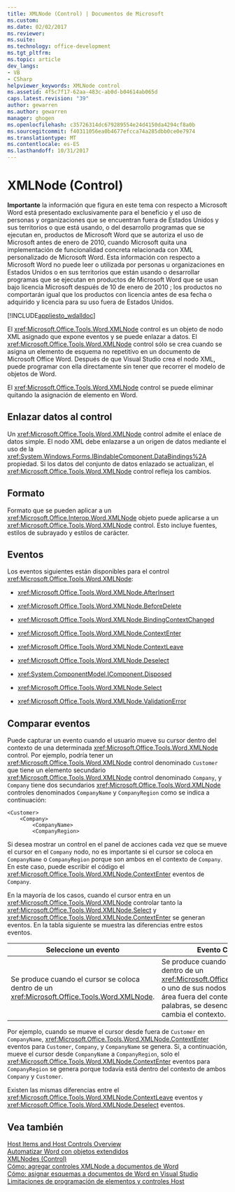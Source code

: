 ```yaml
---
title: XMLNode (Control) | Documentos de Microsoft
ms.custom: 
ms.date: 02/02/2017
ms.reviewer: 
ms.suite: 
ms.technology: office-development
ms.tgt_pltfrm: 
ms.topic: article
dev_langs:
- VB
- CSharp
helpviewer_keywords: XMLNode control
ms.assetid: 4f5c7f17-62aa-483c-ab0d-b04614ab065d
caps.latest.revision: "39"
author: gewarren
ms.author: gewarren
manager: ghogen
ms.openlocfilehash: c35726314dc679289554e24d4150da4294cf8a0b
ms.sourcegitcommit: f40311056ea0b4677efcca74a285dbb0ce0e7974
ms.translationtype: MT
ms.contentlocale: es-ES
ms.lasthandoff: 10/31/2017
---
```

# <a name="xmlnode-control"></a>XMLNode (Control)
  **Importante** la información que figura en este tema con respecto a Microsoft Word está presentado exclusivamente para el beneficio y el uso de personas y organizaciones que se encuentran fuera de Estados Unidos y sus territorios o que está usando, o del desarrollo programas que se ejecutan en, productos de Microsoft Word que se autoriza el uso de Microsoft antes de enero de 2010, cuando Microsoft quita una implementación de funcionalidad concreta relacionada con XML personalizado de Microsoft Word. Esta información con respecto a Microsoft Word no puede leer o utilizada por personas u organizaciones en Estados Unidos o en sus territorios que están usando o desarrollar programas que se ejecutan en productos de Microsoft Word que se usan bajo licencia Microsoft después de 10 de enero de 2010 ; los productos no comportarán igual que los productos con licencia antes de esa fecha o adquirido y licencia para su uso fuera de Estados Unidos.  
  
 [!INCLUDE[appliesto_wdalldoc](../vsto/includes/appliesto-wdalldoc-md.md)]  
  
 El <xref:Microsoft.Office.Tools.Word.XMLNode> control es un objeto de nodo XML asignado que expone eventos y se puede enlazar a datos. El <xref:Microsoft.Office.Tools.Word.XMLNode> control sólo se crea cuando se asigna un elemento de esquema no repetitivo en un documento de Microsoft Office Word. Después de que Visual Studio crea el nodo XML, puede programar con ella directamente sin tener que recorrer el modelo de objetos de Word.  
  
 El <xref:Microsoft.Office.Tools.Word.XMLNode> control se puede eliminar quitando la asignación de elemento en Word.  
  
## <a name="binding-data-to-the-control"></a>Enlazar datos al control  
 Un <xref:Microsoft.Office.Tools.Word.XMLNode> control admite el enlace de datos simple. El nodo XML debe enlazarse a un origen de datos mediante el uso de la <xref:System.Windows.Forms.IBindableComponent.DataBindings%2A> propiedad. Si los datos del conjunto de datos enlazado se actualizan, el <xref:Microsoft.Office.Tools.Word.XMLNode> control refleja los cambios.  
  
## <a name="formatting"></a>Formato  
 Formato que se pueden aplicar a un <xref:Microsoft.Office.Interop.Word.XMLNode> objeto puede aplicarse a un <xref:Microsoft.Office.Tools.Word.XMLNode> control. Esto incluye fuentes, estilos de subrayado y estilos de carácter.  
  
## <a name="events"></a>Eventos  
 Los eventos siguientes están disponibles para el control <xref:Microsoft.Office.Tools.Word.XMLNode>:  
  
-   <xref:Microsoft.Office.Tools.Word.XMLNode.AfterInsert>  
  
-   <xref:Microsoft.Office.Tools.Word.XMLNode.BeforeDelete>  
  
-   <xref:Microsoft.Office.Tools.Word.XMLNode.BindingContextChanged>  
  
-   <xref:Microsoft.Office.Tools.Word.XMLNode.ContextEnter>  
  
-   <xref:Microsoft.Office.Tools.Word.XMLNode.ContextLeave>  
  
-   <xref:Microsoft.Office.Tools.Word.XMLNode.Deselect>  
  
-   <xref:System.ComponentModel.IComponent.Disposed>  
  
-   <xref:Microsoft.Office.Tools.Word.XMLNode.Select>  
  
-   <xref:Microsoft.Office.Tools.Word.XMLNode.ValidationError>  
  
## <a name="comparing-events"></a>Comparar eventos  
 Puede capturar un evento cuando el usuario mueve su cursor dentro del contexto de una determinada <xref:Microsoft.Office.Tools.Word.XMLNode> control. Por ejemplo, podría tener un <xref:Microsoft.Office.Tools.Word.XMLNode> control denominado `Customer` que tiene un elemento secundario <xref:Microsoft.Office.Tools.Word.XMLNode> control denominado `Company`, y `Company` tiene dos secundarios <xref:Microsoft.Office.Tools.Word.XMLNode> controles denominados `CompanyName` y `CompanyRegion` como se indica a continuación:  
  
```  
<Customer>  
    <Company>  
        <CompanyName>  
        <CompanyRegion>  
```  
  
 Si desea mostrar un control en el panel de acciones cada vez que se mueve el cursor en el `Company` nodo, no es importante si el cursor se coloca en `CompanyName` o `CompanyRegion` porque son ambos en el contexto de `Company`. En este caso, puede escribir el código el <xref:Microsoft.Office.Tools.Word.XMLNode.ContextEnter> eventos de `Company`.  
  
 En la mayoría de los casos, cuando el cursor entra en un <xref:Microsoft.Office.Tools.Word.XMLNode> controlar tanto la <xref:Microsoft.Office.Tools.Word.XMLNode.Select> y <xref:Microsoft.Office.Tools.Word.XMLNode.ContextEnter> se generan eventos. En la tabla siguiente se muestra las diferencias entre estos eventos.  
  
|Seleccione un evento|Evento ContextEnter|  
|------------------|------------------------|  
|Se produce cuando el cursor se coloca dentro de un <xref:Microsoft.Office.Tools.Word.XMLNode>.|Se produce cuando el cursor se coloca dentro de un <xref:Microsoft.Office.Tools.Word.XMLNode> o uno de sus nodos descendientes, en un área fuera del contexto del nodo. En otras palabras, se desencadena cuando se cambia el contexto.|  
  
 Por ejemplo, cuando se mueve el cursor desde fuera de `Customer` en `CompanyName`, <xref:Microsoft.Office.Tools.Word.XMLNode.ContextEnter> eventos para `Customer`, `Company`, y `CompanyName` se genera. Si, a continuación, mueve el cursor desde `CompanyName` a `CompanyRegion`, solo el <xref:Microsoft.Office.Tools.Word.XMLNode.ContextEnter> eventos para `CompanyRegion` se genera porque todavía está dentro del contexto de ambos `Company` y `Customer`.  
  
 Existen las mismas diferencias entre el <xref:Microsoft.Office.Tools.Word.XMLNode.ContextLeave> eventos y <xref:Microsoft.Office.Tools.Word.XMLNode.Deselect> eventos.  
  
## <a name="see-also"></a>Vea también  
 [Host Items and Host Controls Overview](../vsto/host-items-and-host-controls-overview.md)   
 [Automatizar Word con objetos extendidos](../vsto/automating-word-by-using-extended-objects.md)   
 [XMLNodes (Control)](../vsto/xmlnodes-control.md)   
 [Cómo: agregar controles XMLNode a documentos de Word](../vsto/how-to-add-xmlnode-controls-to-word-documents.md)   
 [Cómo: asignar esquemas a documentos de Word en Visual Studio](../vsto/how-to-map-schemas-to-word-documents-inside-visual-studio.md)   
 [Limitaciones de programación de elementos y controles Host](../vsto/programmatic-limitations-of-host-items-and-host-controls.md)  
  
  
